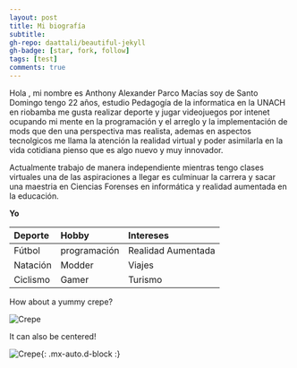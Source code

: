 ```yaml
---
layout: post
title: Mi biografía
subtitle:
gh-repo: daattali/beautiful-jekyll
gh-badge: [star, fork, follow]
tags: [test]
comments: true
---
```


Hola , mi nombre es Anthony Alexander Parco Macías soy de Santo Domingo tengo 22 años, estudio Pedagogía de la informatica en la UNACH en riobamba me gusta realizar deporte y jugar videojuegos por intenet ocupando mi mente en la programación y el arreglo y la implementación de mods que den una perspectiva mas realista, ademas en aspectos tecnolgicos me llama la atención la realidad virtual y poder asimilarla en la vida cotidiana pienso que es algo nuevo y muy innovador.

Actualmente trabajo de manera independiente mientras tengo clases virtuales una de las aspiraciones a llegar es culminuar la carrera y sacar una maestria en Ciencias Forenses en informática y realidad aumentada en la educación.

**Yo**



| Deporte | Hobby | Intereses |
| :------ |:--- | :--- |
| Fútbol | programación | Realidad Aumentada |
| Natación | Modder | Viajes |
| Ciclismo | Gamer | Turismo |



How about a yummy crepe?

![Crepe](https://www.google.com.ec/search?q=ciclismo&sxsrf=AOaemvLSnyV93QlJQuJRz_KWVQe2koK7HA:1638215014627&source=lnms&tbm=isch&sa=X&ved=2ahUKEwj7sYzAqr70AhXbSzABHc0CCrUQ_AUoAXoECAIQAw&biw=1366&bih=635&dpr=1#imgrc=dFVi1onmNGmqDM.jpg)

It can also be centered!

![Crepe](https://s3-media3.fl.yelpcdn.com/bphoto/cQ1Yoa75m2yUFFbY2xwuqw/348s.jpg){: .mx-auto.d-block :}

